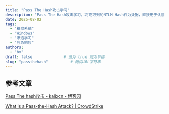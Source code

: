 ```yaml
---
title: "Pass The Hash攻击学习"
description: "Pass The Hash攻击学习，将窃取到的NTLM Hash作为凭据，直接用于认证和访问网络中的其他主机"
date: 2025-08-02
tags:
  - "横向系统"
  - "Windows"
  - "渗透学习"
  - "应急响应"
authors:
  - "bx"
draft: false              # 设为 true 则为草稿
slug: "passthehash"          # 随机URL字符串
---
```

<meta name="referrer" content="no-referrer">



## 参考文章
[Pass The hash攻击 - kalixcn - 博客园](https://www.cnblogs.com/kalixcn/p/18138330)

[What is a Pass-the-Hash Attack? | CrowdStrike](https://www.crowdstrike.com/en-us/cybersecurity-101/cyberattacks/pass-the-hash-attack/)

